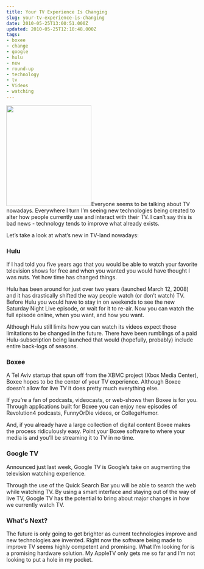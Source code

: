 ```yaml
---
title: Your TV Experience Is Changing
slug: your-tv-experience-is-changing
date: 2010-05-25T13:00:51.000Z
updated: 2010-05-25T12:10:48.000Z
tags:
- boxee
- change
- google
- hulu
- new
- round-up
- technology
- tv
- Videos
- watching
---
```


<img class="size-full wp-image-322 alignright" title="Grunge vintage television" src="/images/posts/2010/05/old-tv.jpeg" alt="" width="223" height="264" />Everyone seems to be talking about TV nowadays.  Everywhere I turn I’m seeing new technologies being created to alter how people currently use and interact with their TV.  I can’t say this is bad news - technology tends to improve what already exists.

Let’s take a look at what’s new in TV-land nowadays:
<h3>Hulu</h3>
If I had told you five years ago that you would be able to watch your favorite television shows for free and when you wanted you would have thought I was nuts.  Yet how time has changed things.

Hulu has been around for just over two years (launched March 12, 2008) and it has drastically shifted the way people watch (or don’t watch) TV.  Before Hulu you would have to stay in on weekends to see the new Saturday Night Live episode, or wait for it to re-air.  Now you can watch the full episode online, when you want, and how you want.

Although Hulu still limits how you can watch its videos expect those limitations to be changed in the future.  There have been rumblings of a paid Hulu-subscription being launched that would (hopefully, probably) include entire back-logs of seasons.
<h3>Boxee</h3>
A Tel Aviv startup that spun off from the XBMC project (Xbox Media Center), Boxee hopes to be the center of your TV experience.  Although Boxee doesn’t allow for live TV it does pretty much everything else.

If you’re a fan of podcasts, videocasts, or web-shows then Boxee is for you.  Through applications built for Boxee you can enjoy new episodes of Revolution4 podcasts, FunnyOrDie videos, or CollegeHumor.

And, if you already have a large collection of digital content Boxee makes the process ridiculously easy.  Point your Boxee software to where your media is and you’ll be streaming it to TV in no time.
<h3>Google TV</h3>
Announced just last week, Google TV is Google’s take on augmenting the television watching experience.

Through the use of the Quick Search Bar you will be able to search the web while watching TV.  By using a smart interface and staying out of the way of live TV, Google TV has the potential to bring about major changes in how we currently watch TV.
<h3>What's Next?</h3>
The future is only going to get brighter as current technologies improve and new technologies are invented.  Right now the software being made to improve TV seems highly competent and promising.  What I’m looking for is a promising hardware solution.  My AppleTV only gets me so far and I’m not looking to put a hole in my pocket.
